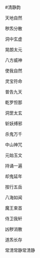 #清静韵



天地自然

秽炁分散

洞中玄虚

晃朗太元

八方威神

使我自然

灵宝符命

普告九天

乾罗怛那

洞罡太玄

斩妖缚邪

杀鬼万千

中山神咒

元始玉文

持诵一遍

却鬼延年

按行五岳

八海如闻

魔王束首

侍卫我轩

凶秽消散

道炁长存

常清常静常清静